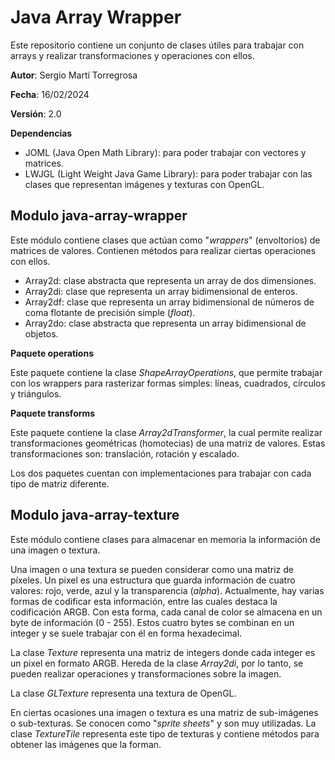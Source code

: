 # Java Array Wrapper

Este repositorio contiene un conjunto de clases útiles para trabajar con arrays y realizar transformaciones y operaciones con ellos.

**Autor**: Sergio Martí Torregrosa

**Fecha**: 16/02/2024

**Versión**: 2.0

**Dependencias**

- JOML (Java Open Math Library): para poder trabajar con vectores y matrices.
- LWJGL (Light Weight Java Game Library): para poder trabajar con las clases que representan imágenes y texturas con OpenGL.

## Modulo java-array-wrapper

Este módulo contiene clases que actúan como "*wrappers*" (envoltorios) de matrices de valores. Contienen métodos para 
realizar ciertas operaciones con ellos. 

- Array2d: clase abstracta que representa un array de dos dimensiones.
- Array2di: clase que representa un array bidimensional de enteros.
- Array2df: clase que representa un array bidimensional de números de coma flotante de precisión simple (*float*).
- Array2do: clase abstracta que representa un array bidimensional de objetos.

**Paquete operations**

Este paquete contiene la clase *ShapeArrayOperations*, que permite trabajar con los wrappers para rasterizar formas 
simples: líneas, cuadrados, círculos y triángulos.

**Paquete transforms**

Este paquete contiene la clase *Array2dTransformer*, la cual permite realizar transformaciones geométricas (homotecias) 
de una matriz de valores. Estas transformaciones son: translación, rotación y escalado.


Los dos paquetes cuentan con implementaciones para trabajar con cada tipo de matriz diferente.

## Modulo java-array-texture

Este módulo contiene clases para almacenar en memoria la información de una imagen o textura.

Una imagen o una textura se pueden considerar como una matriz de píxeles. Un pixel es una estructura que guarda 
información de cuatro valores: rojo, verde, azul y la transparencia (*alpha*). Actualmente, hay varias formas de 
codificar esta información, entre las cuales destaca la codificación ARGB. Con esta forma, cada canal de color se 
almacena en un byte de información (0 - 255). Estos cuatro bytes se combinan en un integer y se suele trabajar con él 
en forma hexadecimal.

La clase *Texture* representa una matriz de integers donde cada integer es un pixel en formato ARGB. 
Hereda de la clase *Array2di*, por lo tanto, se pueden realizar operaciones y transformaciones sobre la imagen.

La clase *GLTexture* representa una textura de OpenGL.

En ciertas ocasiones una imagen o textura es una matriz de sub-imágenes o sub-texturas. Se conocen como 
"*sprite sheets*" y son muy utilizadas. La clase *TextureTile* representa este tipo de texturas y contiene métodos para 
obtener las imágenes que la forman.

